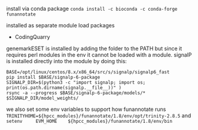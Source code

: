 install via conda package `conda install -c bioconda -c conda-forge funannotate`

installed as separate module load packages
* CodingQuarry 

genemarkESET is installed by adding the folder to the PATH but since it requires perl modules in the env it cannot be loaded with a module.
signalP is installed directly into the module by doing this:
```
BASE=/opt/linux/centos/8.x/x86_64/src/s/signalp/signalp6_fast
pip install $BASE/signalp-6-package
SIGNALP_DIR=$(python3 -c "import signalp; import os; print(os.path.dirname(signalp.__file__))" )
rsync -a --progress $BASE/signalp-6-package/models/* $SIGNALP_DIR/model_weights/
```

we also set some env variables to support how funannotate runs `TRINITYHOME=${hpcc_modules}/funannotate/1.8/env/opt/trinity-2.8.5` 
and
`setenv		EVM_HOME	${hpcc_modules}/funannotate/1.8/env/bin`
